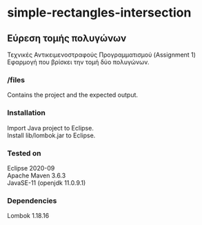 # simple-rectangles-intersection

## Εύρεση τομής πολυγώνων
Τεχνικές Αντικειμενοστραφούς Προγραμματισμού (Assignment 1)  
Εφαρμογή που βρίσκει την τομή δύο πολυγώνων.

### /files
Contains the project and the expected output.

### Installation
Import Java project to Eclipse.  
Install lib/lombok.jar to Eclipse.

### Tested on
Eclipse 2020-09  
Apache Maven 3.6.3  
JavaSE-11 (openjdk 11.0.9.1)

### Dependencies
Lombok 1.18.16
